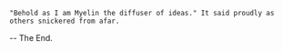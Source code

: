     "Behold as I am Myelin the diffuser of ideas." It said proudly as others snickered from afar.

-- The End.